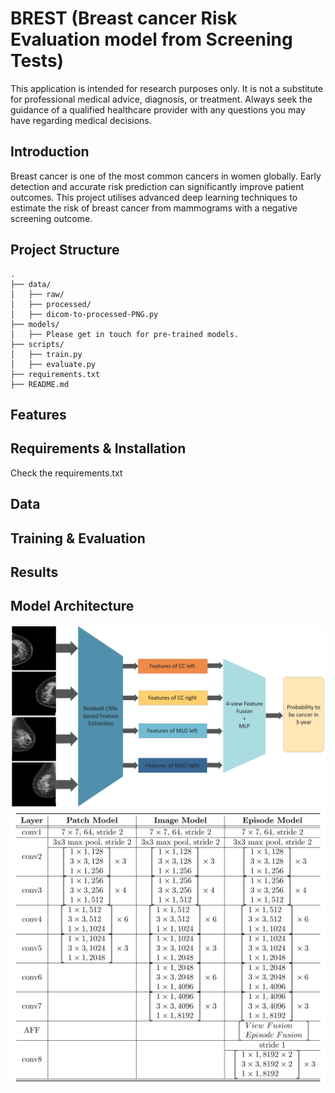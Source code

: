 # BREST (Breast cancer Risk Evaluation model from Screening Tests)
This application is intended for research purposes only. It is not a substitute for professional medical advice, diagnosis, or treatment. Always seek the guidance of a qualified healthcare provider with any questions you may have regarding medical decisions.

## Introduction
Breast cancer is one of the most common cancers in women globally. Early detection and accurate risk prediction can significantly improve patient outcomes. This project utilises advanced deep learning techniques to estimate the risk of breast cancer from mammograms with a negative screening outcome.

## Project Structure
```text
.
├── data/
│   ├── raw/
│   ├── processed/
│   ├── dicom-to-processed-PNG.py
├── models/
│   ├── Please get in touch for pre-trained models.
├── scripts/
│   ├── train.py
│   ├── evaluate.py
├── requirements.txt
├── README.md
```
## Features
## Requirements & Installation
Check the requirements.txt
## Data
## Training & Evaluation
## Results
## Model Architecture
![Model Architecture](Images/Model-Overview.png)
![Model Details](Images/Model-Details.png)
